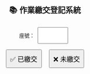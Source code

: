 <!DOCTYPE html>
<html>
<head>
  <meta charset="UTF-8">
  <title>📚 作業繳交登記</title>
  <style>
    body { font-family: Arial, sans-serif; text-align: center; padding: 30px; }
    input, button { padding: 10px; margin: 8px; font-size: 18px; }
    #msg { margin-top: 15px; font-weight: bold; }
  </style>
</head>
<body>
  <h2>📚 作業繳交登記系統</h2>

  <label>座號：<input type="number" id="seat" min="1" max="50"></label><br>
  <button onclick="mark('已繳交')">✅ 已繳交</button>
  <button onclick="mark('未繳交')">❌ 未繳交</button>

  <p id="msg"></p>

  <script>
    const API_URL = "https://script.google.com/macros/s/AKfycbxvSt8eUEVxkG53IZoFlhnAhvOOvL91kLXEwkpqtswIETkkRBZBp3sHkSZMUIZG4PZ-/exec";

    async function mark(status) {
      const seat = document.getElementById("seat").value;
      if (!seat) {
        alert("請輸入座號！");
        return;
      }

      try {
        const res = await fetch(API_URL, {
          method: "POST",
          headers: { "Content-Type": "application/json" },
          body: JSON.stringify({ studentId: seat, status: status })
        });

        // 先拿文字
        const text = await res.text();

        let data;
        try {
          data = JSON.parse(text); // 嘗試解析 JSON
        } catch(err) {
          // 回傳不是 JSON，顯示原始內容
          document.getElementById("msg").innerText = "⚠️ API 回傳不是 JSON:\n" + text;
          return;
        }

        if (data.status === "ok") {
          document.getElementById("msg").innerText = `✅ ${data.studentId} 號登記完成`;
          document.getElementById("seat").value = "";
        } else {
          document.getElementById("msg").innerText = "⚠️ 登記失敗: " + JSON.stringify(data);
        }

      } catch(err) {
        document.getElementById("msg").innerText = "⚠️ 發生錯誤：" + err;
      }
    }
  </script>
</body>
</html>
